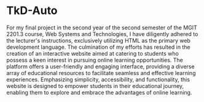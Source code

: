 # TkD-Auto
For my final project in the second year of the second semester of the MGIT 2201.3 course,
Web Systems and Technologies, I have diligently adhered to the lecturer's instructions, 
exclusively utilizing HTML as the primary web development language. The culmination of my 
efforts has resulted in the creation of an interactive website aimed at catering to students
who possess a keen interest in pursuing online learning opportunities. The platform offers a 
user-friendly and engaging interface, providing a diverse array of educational resources to 
facilitate seamless and effective learning experiences. Emphasizing simplicity, accessibility, 
and functionality, this website is designed to empower students in their educational journey, 
enabling them to explore and embrace the advantages of online learning.
